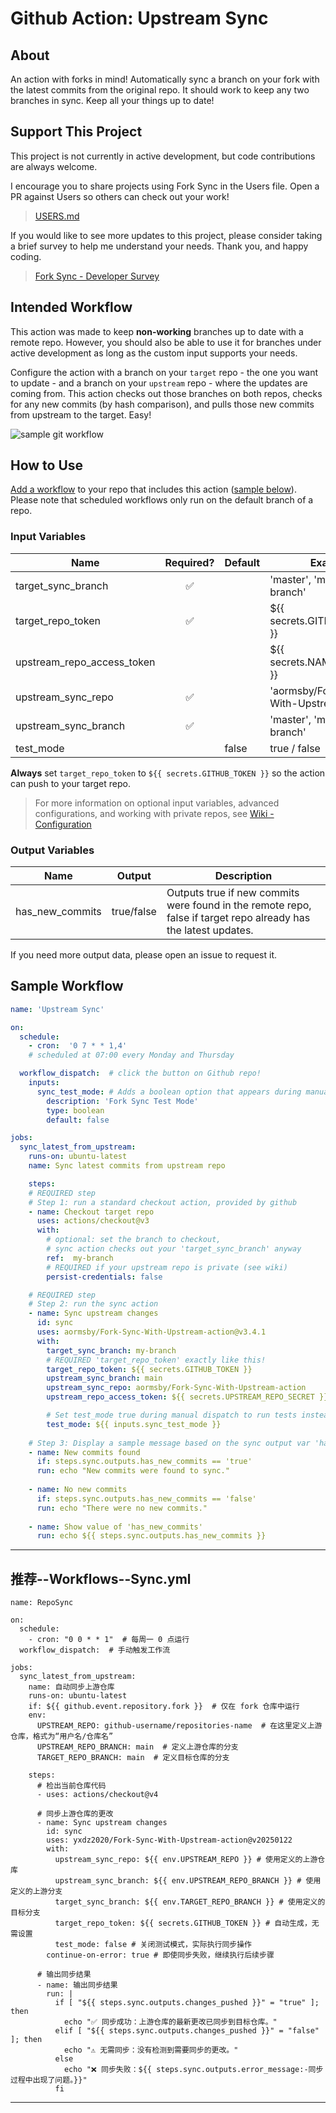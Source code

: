 # Github Action: Upstream Sync

## About

An action with forks in mind! Automatically sync a branch on your fork with the latest commits from the original repo. It should work to keep any two branches in sync. Keep all your things up to date!

## Support This Project

This project is not currently in active development, but code contributions are always welcome.

I encourage you to share projects using Fork Sync in the Users file. Open a PR against Users so others can check out your work!

> [USERS.md](/USERS.md)

If you would like to see more updates to this project, please consider taking a brief survey to help me understand your needs. Thank you, and happy coding.

> [Fork Sync - Developer Survey](https://forms.gle/pNGkmDWBidcu3BnPA)

## Intended Workflow

This action was made to keep **non-working** branches up to date with a remote repo. However, you should also be able to use it for branches under active development as long as the custom input supports your needs.

Configure the action with a branch on your `target` repo - the one you want to update - and a branch on your `upstream` repo - where the updates are coming from. This action checks out those branches on both repos, checks for any new commits (by hash comparison), and pulls those new commits from upstream to the target. Easy!

<img src="img/fork-sync-diagram.png" alt="sample git workflow">

## How to Use

[Add a workflow](https://docs.github.com/en/actions/quickstart#creating-your-first-workflow) to your repo that includes this action ([sample below](#sample-workflow)). Please note that scheduled workflows only run on the default branch of a repo.

### Input Variables

| Name                       |     Required?      | Default | Example                                  |
| -------------------------- | :----------------: | ------- | ---------------------------------------- |
| target_sync_branch         | :white_check_mark: |         | 'master', 'main', 'my-branch'            |
| target_repo_token          | :white_check_mark: |         | ${{ secrets.GITHUB_TOKEN }}              |
| upstream_repo_access_token |                    |         | ${{ secrets.NAME_OF_TOKEN }}             |
| upstream_sync_repo         | :white_check_mark: |         | 'aormsby/Fork-Sync-With-Upstream-action' |
| upstream_sync_branch       | :white_check_mark: |         | 'master', 'main', 'my-branch'            |
| test_mode                  |                    | false   | true / false                             |

**Always** set `target_repo_token` to `${{ secrets.GITHUB_TOKEN }}` so the action can push to your target repo.

> For more information on optional input variables, advanced configurations, and working with private repos, see [Wiki - Configuration](https://github.com/aormsby/Fork-Sync-With-Upstream-action/wiki/Configuration)

### Output Variables

| Name            | Output     | Description                                                                                                     |
| --------------- | ---------- | --------------------------------------------------------------------------------------------------------------- |
| has_new_commits | true/false | Outputs true if new commits were found in the remote repo, false if target repo already has the latest updates. |

If you need more output data, please open an issue to request it.

## Sample Workflow

```yaml
name: 'Upstream Sync'

on:
  schedule:
    - cron:  '0 7 * * 1,4'
    # scheduled at 07:00 every Monday and Thursday

  workflow_dispatch:  # click the button on Github repo!
    inputs:
      sync_test_mode: # Adds a boolean option that appears during manual workflow run for easy test mode config
        description: 'Fork Sync Test Mode'
        type: boolean
        default: false

jobs:
  sync_latest_from_upstream:
    runs-on: ubuntu-latest
    name: Sync latest commits from upstream repo

    steps:
    # REQUIRED step
    # Step 1: run a standard checkout action, provided by github
    - name: Checkout target repo
      uses: actions/checkout@v3
      with:
        # optional: set the branch to checkout,
        # sync action checks out your 'target_sync_branch' anyway
        ref:  my-branch
        # REQUIRED if your upstream repo is private (see wiki)
        persist-credentials: false

    # REQUIRED step
    # Step 2: run the sync action
    - name: Sync upstream changes
      id: sync
      uses: aormsby/Fork-Sync-With-Upstream-action@v3.4.1
      with:
        target_sync_branch: my-branch
        # REQUIRED 'target_repo_token' exactly like this!
        target_repo_token: ${{ secrets.GITHUB_TOKEN }}
        upstream_sync_branch: main
        upstream_sync_repo: aormsby/Fork-Sync-With-Upstream-action
        upstream_repo_access_token: ${{ secrets.UPSTREAM_REPO_SECRET }}

        # Set test_mode true during manual dispatch to run tests instead of the true action!!
        test_mode: ${{ inputs.sync_test_mode }}
      
    # Step 3: Display a sample message based on the sync output var 'has_new_commits'
    - name: New commits found
      if: steps.sync.outputs.has_new_commits == 'true'
      run: echo "New commits were found to sync."
    
    - name: No new commits
      if: steps.sync.outputs.has_new_commits == 'false'
      run: echo "There were no new commits."
      
    - name: Show value of 'has_new_commits'
      run: echo ${{ steps.sync.outputs.has_new_commits }}

```

---

## 推荐--Workflows--Sync.yml
```
name: RepoSync

on:
  schedule:
    - cron: "0 0 * * 1"  # 每周一 0 点运行
  workflow_dispatch:  # 手动触发工作流

jobs:
  sync_latest_from_upstream:
    name: 自动同步上游仓库
    runs-on: ubuntu-latest
    if: ${{ github.event.repository.fork }}  # 仅在 fork 仓库中运行
    env:
      UPSTREAM_REPO: github-username/repositories-name  # 在这里定义上游仓库，格式为“用户名/仓库名”
      UPSTREAM_REPO_BRANCH: main  # 定义上游仓库的分支
      TARGET_REPO_BRANCH: main  # 定义目标仓库的分支

    steps:
      # 检出当前仓库代码
      - uses: actions/checkout@v4

      # 同步上游仓库的更改
      - name: Sync upstream changes
        id: sync
        uses: yxdz2020/Fork-Sync-With-Upstream-action@v20250122
        with:
          upstream_sync_repo: ${{ env.UPSTREAM_REPO }} # 使用定义的上游仓库
          upstream_sync_branch: ${{ env.UPSTREAM_REPO_BRANCH }} # 使用定义的上游分支
          target_sync_branch: ${{ env.TARGET_REPO_BRANCH }} # 使用定义的目标分支
          target_repo_token: ${{ secrets.GITHUB_TOKEN }} # 自动生成，无需设置
          test_mode: false # 关闭测试模式，实际执行同步操作
        continue-on-error: true # 即使同步失败，继续执行后续步骤

      # 输出同步结果
      - name: 输出同步结果
        run: |
          if [ "${{ steps.sync.outputs.changes_pushed }}" = "true" ]; then
            echo "✅ 同步成功：上游仓库的最新更改已同步到目标仓库。"
          elif [ "${{ steps.sync.outputs.changes_pushed }}" = "false" ]; then
            echo "⚠️ 无需同步：没有检测到需要同步的更改。"
          else
            echo "❌ 同步失败：${{ steps.sync.outputs.error_message:-同步过程中出现了问题。}}"
          fi
```
---
